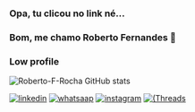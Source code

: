 ### Opa, tu clicou no link né...
### Bom, me chamo Roberto Fernandes 🙂

### Low profile

![Roberto-F-Rocha GitHub stats](https://github-readme-stats.vercel.app/api?username=Roberto-F-Rocha&show_icons=true&theme=tokyonight)

[![linkedin](https://img.shields.io/badge/LinkedIn-0077B5?style=for-the-badge&logo=linkedin&logoColor=white)](https://linkedin.com/in/roberto-fernandes-598a12261) 
[![whatsaap](https://img.shields.io/badge/WhatsApp-25D366?style=for-the-badge&logo=whatsapp&logoColor=white)](https://wa.me/qr/O2WNAY3JVBF2K1) 
[![instagram](https://img.shields.io/badge/Instagram-E4405F?style=for-the-badge&logo=instagram&logoColor=white)](https://instagram.com/roberto_f.rocha?utm_source=qr&igshid=ZDc4ODBmNjlmNQ%3D%3D)
[![(Threads](https://img.shields.io/badge/Threads-100000?style=for-the-badge&logo=Threads&logoColor=white)](https://www.threads.net/@roberto_f.rocha) 
